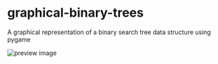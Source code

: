 graphical-binary-trees
======================

A graphical representation of a binary search tree data structure using pygame

![preview image](http://github.com/jrenner/graphical-binary-trees/raw/master/btree_preview.jpg)

